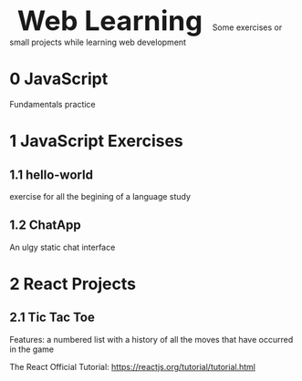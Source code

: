 <font size= 10> **Web Learning** </font>
Some exercises or small projects while learning web development



# 0 JavaScript

Fundamentals practice



# 1 JavaScript Exercises

## 1.1 hello-world

exercise for all the begining of a language study



## 1.2 ChatApp

An ulgy static chat interface





# 2 React Projects

## 2.1 Tic Tac Toe

Features: a numbered list with a history of all the moves that have occurred in the game



The React Official Tutorial: https://reactjs.org/tutorial/tutorial.html